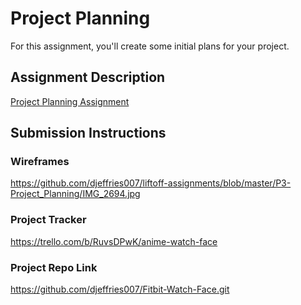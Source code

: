 # Project Planning
For this assignment, you'll create some initial plans for your project.

## Assignment Description
[Project Planning Assignment](https://education.launchcode.org/liftoff/modules/assignments/project-planning)

## Submission Instructions

### Wireframes

https://github.com/djeffries007/liftoff-assignments/blob/master/P3-Project_Planning/IMG_2694.jpg

### Project Tracker

https://trello.com/b/RuvsDPwK/anime-watch-face

### Project Repo Link

https://github.com/djeffries007/Fitbit-Watch-Face.git
